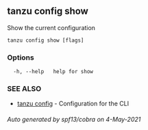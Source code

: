 ## tanzu config show

Show the current configuration

```
tanzu config show [flags]
```

### Options

```
  -h, --help   help for show
```

### SEE ALSO

* [tanzu config](tanzu_config.md)     - Configuration for the CLI

###### Auto generated by spf13/cobra on 4-May-2021
